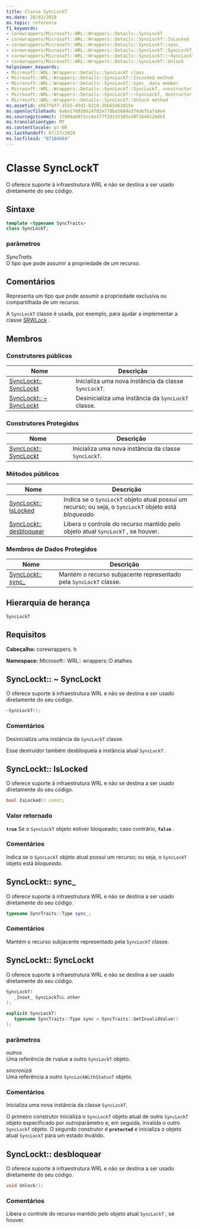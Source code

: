 ```yaml
---
title: Classe SyncLockT
ms.date: 10/03/2018
ms.topic: reference
f1_keywords:
- corewrappers/Microsoft::WRL::Wrappers::Details::SyncLockT
- corewrappers/Microsoft::WRL::Wrappers::Details::SyncLockT::IsLocked
- corewrappers/Microsoft::WRL::Wrappers::Details::SyncLockT::sync_
- corewrappers/Microsoft::WRL::Wrappers::Details::SyncLockT::SyncLockT
- corewrappers/Microsoft::WRL::Wrappers::Details::SyncLockT::~SyncLockT
- corewrappers/Microsoft::WRL::Wrappers::Details::SyncLockT::Unlock
helpviewer_keywords:
- Microsoft::WRL::Wrappers::Details::SyncLockT class
- Microsoft::WRL::Wrappers::Details::SyncLockT::IsLocked method
- Microsoft::WRL::Wrappers::Details::SyncLockT::sync_ data member
- Microsoft::WRL::Wrappers::Details::SyncLockT::SyncLockT, constructor
- Microsoft::WRL::Wrappers::Details::SyncLockT::~SyncLockT, destructor
- Microsoft::WRL::Wrappers::Details::SyncLockT::Unlock method
ms.assetid: a967f6f7-3555-43d1-b210-2bb65d63d15e
ms.openlocfilehash: 6a6e176020624f02e778ba5684a374abfbafa9e4
ms.sourcegitcommit: 1f009ab0f2cc4a177f2d1353d5a38f164612bdb1
ms.translationtype: MT
ms.contentlocale: pt-BR
ms.lasthandoff: 07/27/2020
ms.locfileid: "87184664"
---
```

# <a name="synclockt-class"></a>Classe SyncLockT

O oferece suporte à infraestrutura WRL e não se destina a ser usado diretamente do seu código.

## <a name="syntax"></a>Sintaxe

```cpp
template <typename SyncTraits>
class SyncLockT;
```

### <a name="parameters"></a>parâmetros

*SyncTraits*<br/>
O tipo que pode assumir a propriedade de um recurso.

## <a name="remarks"></a>Comentários

Representa um tipo que pode assumir a propriedade exclusiva ou compartilhada de um recurso.

A `SyncLockT` classe é usada, por exemplo, para ajudar a implementar a classe [SRWLock](srwlock-class.md) .

## <a name="members"></a>Membros

### <a name="public-constructors"></a>Construtores públicos

Nome                                      | Descrição
----------------------------------------- | ----------------------------------------------------
[SyncLockt:: SyncLockt](#synclockt)        | Inicializa uma nova instância da classe `SyncLockT`.
[SyncLockt:: ~ SyncLockt](#tilde-synclockt) | Desinicializa uma instância da `SyncLockT` classe.

### <a name="protected-constructors"></a>Construtores Protegidos

Nome                               | Descrição
---------------------------------- | ----------------------------------------------------
[SyncLockt:: SyncLockt](#synclockt) | Inicializa uma nova instância da classe `SyncLockT`.

### <a name="public-methods"></a>Métodos públicos

Nome                             | Descrição
-------------------------------- | --------------------------------------------------------------------------------------------------------------
[SyncLockt:: IsLocked](#islocked) | Indica se o `SyncLockT` objeto atual possui um recurso; ou seja, o `SyncLockT` objeto está *bloqueado*.
[SyncLockt:: desbloquear](#unlock)     | Libera o controle do recurso mantido pelo objeto atual `SyncLockT` , se houver.

### <a name="protected-data-members"></a>Membros de Dados Protegidos

Nome                      | Descrição
------------------------- | -------------------------------------------------------------------
[SyncLockt:: sync_](#sync) | Mantém o recurso subjacente representado pela `SyncLockT` classe.

## <a name="inheritance-hierarchy"></a>Hierarquia de herança

`SyncLockT`

## <a name="requirements"></a>Requisitos

**Cabeçalho:** corewrappers. h

**Namespace:** Microsoft:: WRL:: wrappers::D etalhes

## <a name="synclocktsynclockt"></a><a name="tilde-synclockt"></a>SyncLockt:: ~ SyncLockt

O oferece suporte à infraestrutura WRL e não se destina a ser usado diretamente do seu código.

```cpp
~SyncLockT();
```

### <a name="remarks"></a>Comentários

Desinicializa uma instância da `SyncLockT` classe.

Esse destruidor também desbloqueia a instância atual `SyncLockT` .

## <a name="synclocktislocked"></a><a name="islocked"></a>SyncLockt:: IsLocked

O oferece suporte à infraestrutura WRL e não se destina a ser usado diretamente do seu código.

```cpp
bool IsLocked() const;
```

### <a name="return-value"></a>Valor retornado

**`true`** Se o `SyncLockT` objeto estiver bloqueado; caso contrário, **`false`** .

### <a name="remarks"></a>Comentários

Indica se o `SyncLockT` objeto atual possui um recurso; ou seja, o `SyncLockT` objeto está *bloqueado*.

## <a name="synclocktsync_"></a><a name="sync"></a>SyncLockt:: sync_

O oferece suporte à infraestrutura WRL e não se destina a ser usado diretamente do seu código.

```cpp
typename SyncTraits::Type sync_;
```

### <a name="remarks"></a>Comentários

Mantém o recurso subjacente representado pela `SyncLockT` classe.

## <a name="synclocktsynclockt"></a><a name="synclockt"></a>SyncLockt:: SyncLockt

O oferece suporte à infraestrutura WRL e não se destina a ser usado diretamente do seu código.

```cpp
SyncLockT(
   _Inout_ SyncLockT&& other
);

explicit SyncLockT(
   typename SyncTraits::Type sync = SyncTraits::GetInvalidValue()
);
```

### <a name="parameters"></a>parâmetros

*outros*<br/>
Uma referência de rvalue a outro `SyncLockT` objeto.

*sincronizá*<br/>
Uma referência a outro `SyncLockWithStatusT` objeto.

### <a name="remarks"></a>Comentários

Inicializa uma nova instância da classe `SyncLockT`.

O primeiro construtor inicializa o `SyncLockT` objeto atual de outro `SyncLockT` objeto especificado por *outro*parâmetro e, em seguida, invalida o outro `SyncLockT` objeto. O segundo construtor é **`protected`** e inicializa o objeto atual `SyncLockT` para um estado inválido.

## <a name="synclocktunlock"></a><a name="unlock"></a>SyncLockt:: desbloquear

O oferece suporte à infraestrutura WRL e não se destina a ser usado diretamente do seu código.

```cpp
void Unlock();
```

### <a name="remarks"></a>Comentários

Libera o controle do recurso mantido pelo objeto atual `SyncLockT` , se houver.
